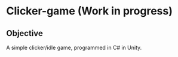 # Clicker-game (Work in progress)

## Objective
A simple clicker/idle game, programmed in C# in Unity.
